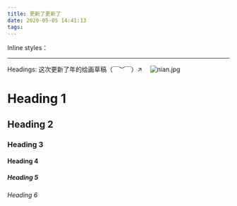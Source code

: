 ```yaml
---
title: 更新了更新了
date: 2020-05-05 14:41:13
tags:
---
```

Inline styles：



---

Headings:
这次更新了年的绘画草稿（￣︶￣）↗　
![nian.jpg](https://i.loli.net/2020/05/05/KcHG9ytJfxvgDNI.jpg)
# Heading 1

## Heading 2

### Heading 3

#### Heading 4

##### Heading 5

###### Heading 6

